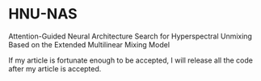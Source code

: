 # HNU-NAS
Attention-Guided Neural Architecture Search for Hyperspectral Unmixing Based on the Extended Multilinear Mixing Model

If my article is fortunate enough to be accepted, I will release all the code after my article is accepted.
